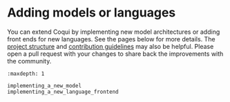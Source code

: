 # Adding models or languages

You can extend Coqui by implementing new model architectures or adding front
ends for new languages. See the pages below for more details. The [project
structure](../project_structure.md) and [contribution
guidelines](../contributing.md) may also be helpful. Please open a pull request
with your changes to share back the improvements with the community.

```{toctree}
:maxdepth: 1

implementing_a_new_model
implementing_a_new_language_frontend
```
